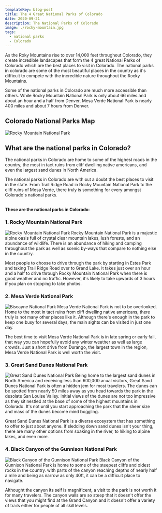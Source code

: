 ```yaml
---
templateKey: blog-post
title: The 4 Great National Parks of Colorado
date: 2020-09-21
description: The National Parks of Colorado
image: ./rocky-mountain.jpg
tags:
  - national parks
  - Colorado
---
```

As the Roky Mountains rise to over 14,000 feet throughout Colorado, they create incredible landscapes that form the 4 great National Parks of Colorado which are the best places to visit in Colorado. The national parks in colorado are some of the most beautiful places in the country as it's difficult to compete with the incredible nature throughout the Rocky Mountains.

Some of the national parks in Colorado are much more accessible than others. While Rocky Mountain National Park is only about 66 miles and about an hour and a half from Denver, Mesa Verde National Park is nearly 400 miles and about 7 hours from Denver.

## Colorado National Parks Map
![Rocky Mountain National Park](./bitmap.png)


## What are the national parks in Colorado?
The national parks in Colorado are home to some of the highest roads in the country, the most in tact ruins from cliff dwelling native americans, and even the largest sand dunes in North America.

The national parks in Colorado are with out a doubt the best places to visit in the state. From Trail Ridge Road in Rocky Mountain National Park to the cliff ruins of Mesa Verde, there truly is something for every amongst Colorado's national parks.

\
**These are the national parks in Colorado:**

### 1. Rocky Mountain National Park
![Rocky Mountain National Park](./rocky-mountain.jpg)
Rocky Mountain National Park is a majestic alpine oasis full of crystal clear mountain lakes, lush forests, and an abundance of wildlife. There is an abundance of hiking and camping throughout the park as well as scenic by-ways that compare to nothing else in the country.

Most people to choose to drive through the park by starting in Estes Park and taking Trail Ridge Road over to Grand Lake. It takes just over an hour and a half to drive through Rocky Mountain National Park when there is good weather and no traffic. However, it's likely to take upwards of 3 hours if you plan on stopping to take photos.

### 2. Mesa Verde National Park
![Biscayne National Park](./mesa-verde.jpg)
Mesa Verde National Park is not to be overlooked. Home to the most in tact ruins from cliff dwelling native americans, there truly is not many other places like it. Although there's enough in the park to keep one busy for several days, the main sights can be visited in just one day.

The best time to visit Mesa Verde National Park is in late spring or early fall, that way you can hopefully avoid any winter weather as well as large crowds. Just a short drive from Durango, the largest town in the region, Mesa Verde National Park is well worth the visit.

### 3. Great Sand Dunes National Park
![Great Sand Dunes National Park](./sand-dunes.jpg)
Being home to the largest sand dunes in North America and receiving less than 600,000 anual visitors, Great Sand Dunes National Park is often a hidden jem for most travelers. The dunes can be spotted from nearly 50 miles away as you head towards the park in the desolate San Louise Valley. Initial views of the dunes are not too impressive as they sit nestled at the base of some of the highest mountains in Colorado. It's not until you start approaching the park that the sheer size and mass of the dunes become mind boggling.

Great Sand Dunes National Park is a diverse ecosystem that has something to offer to just about anyone. If sledding down sand dunes isn't your thing, there are many other options from soaking in the river, to hiking to alpine lakes, and even more.

### 4. Black Canyon of the Gunnison National Park
![Black Canyon of the Gunnison National Park](./black-canyon.jpg)
Black Canyon of the Gunnison National Park is home to some of the steepest cliffs and oldest rocks in the country. with parts of the canyon reaching depths of nearly half a mile and being as narrow as only 40ft, it can be a difficult place to navigate.

Althought the canyon its self is magnificent, a visit to the park is not worth it for many travelers. The canyon walls are so steep that it doesn't offer the views that you might find at the Grand Canyon and it doesn't offer a variety of trails either for people of all skill levels.